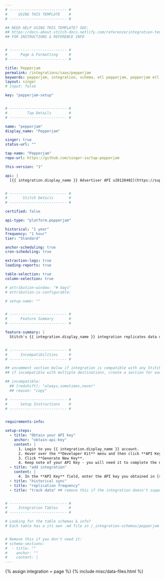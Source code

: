 ```yaml
---
# -------------------------- #
#     USING THIS TEMPLATE    #
# -------------------------- #

## NEED HELP USING THIS TEMPLATE? SEE:
## https://docs-about-stitch-docs.netlify.com/reference/integration-templates/saas/
## FOR INSTRUCTIONS & REFERENCE INFO


# -------------------------- #
#      Page & Formatting     #
# -------------------------- #

title: Pepperjam
permalink: /integrations/saas/pepperjam
keywords: pepperjam, integration, schema, etl pepperjam, pepperjam etl, pepperjam schema
layout: singer
# input: false

key: "pepperjam-setup"


# -------------------------- #
#         Tap Details        #
# -------------------------- #

name: "pepperjam"
display_name: "Pepperjam"

singer: true
status-url: ""

tap-name: "Pepperjam"
repo-url: https://github.com/singer-io/tap-pepperjam

this-version: "1"

api: |
  [{{ integration.display_name }} Advertiser API v20120402](https://support.pepperjam.com/s/advertiser-api-documentation){:target="new"}


# -------------------------- #
#       Stitch Details       #
# -------------------------- #

certified: false 

api-type: "platform.pepperjam"

historical: "1 year"
frequency: "1 hour"
tier: "Standard"

anchor-scheduling: true
cron-scheduling: true

extraction-logs: true
loading-reports: true

table-selection: true
column-selection: true

# attribution-window: "# days"
# attribution-is-configurable: 

# setup-name: ""


# -------------------------- #
#      Feature Summary       #
# -------------------------- #

feature-summary: |
  Stitch's {{ integration.display_name }} integration replicates data using the {{ integration.api | flatify | strip }}. Refer to the [Schema](#schema) section for a list of objects available for replication.


# -------------------------- #
#      Incompatibilities     #
# -------------------------- #

## uncomment section below if integration is compatible with any Stitch destinations
## if incompatible with multiple destinations, create a section for each destination

## incompatible:
  ## [redshift]: "always,sometimes,never"
  ## reason: "copy" 

# -------------------------- #
#      Setup Instructions    #
# -------------------------- #


requirements-info:

setup-steps:
  - title: "Obtain your API key"
    anchor: "obtain-api-key"
    content: |
      1. Login to you {{ integration.display_name }} account.
      2. Hover over the **Developer Kit** menu and then click **API Keys**.
      3. Click **Generate New Key**.
      4. Keep note of your API Key - you will need it to complete the next step.
  - title: "add integration"
    content: |
      4. In the **API Key** field, enter the API key you obtained in [step 1](#obtain-api-key).
  - title: "historical sync"
  - title: "replication frequency"
  - title: "track data" ## remove this if the integration doesn't support at least table selection


# -------------------------- #
#     Integration Tables     #
# -------------------------- #

# Looking for the table schemas & info?
# Each table has a its own .md file in /_integration-schemas/pepperjam


# Remove this if you don't need it:
# schema-sections:
#  - title: ""
#    anchor: ""
#    content: |
---
```

{% assign integration = page %}
{% include misc/data-files.html %}
